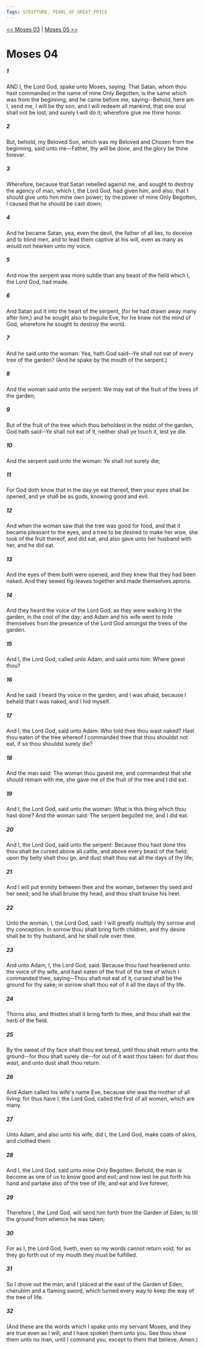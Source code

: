 ```yaml
---
Tags: SCRIPTURE, PEARL_OF_GREAT_PRICE
---
```


[<< Moses 03](PEARL_OF_GREAT_PRICE/01_Moses/Moses_03.md) | [Moses 05 >>](PEARL_OF_GREAT_PRICE/01_Moses/Moses_05.md)

# Moses 04

##### 1

AND I, the Lord God, spake unto Moses, saying: That Satan, whom thou hast commanded in the name of mine Only Begotten, is the same which was from the beginning, and he came before me, saying--Behold, here am I, send me, I will be thy son, and I will redeem all mankind, that one soul shall not be lost, and surely I will do it; wherefore give me thine honor.

##### 2

But, behold, my Beloved Son, which was my Beloved and Chosen from the beginning, said unto me--Father, thy will be done, and the glory be thine forever.

##### 3

Wherefore, because that Satan rebelled against me, and sought to destroy the agency of man, which I, the Lord God, had given him, and also, that I should give unto him mine own power; by the power of mine Only Begotten, I caused that he should be cast down;

##### 4

And he became Satan, yea, even the devil, the father of all lies, to deceive and to blind men, and to lead them captive at his will, even as many as would not hearken unto my voice.

##### 5

And now the serpent was more subtle than any beast of the field which I, the Lord God, had made.

##### 6

And Satan put it into the heart of the serpent, (for he had drawn away many after him,) and he sought also to beguile Eve, for he knew not the mind of God, wherefore he sought to destroy the world.

##### 7

And he said unto the woman: Yea, hath God said--Ye shall not eat of every tree of the garden? (And he spake by the mouth of the serpent.)

##### 8

And the woman said unto the serpent: We may eat of the fruit of the trees of the garden;

##### 9

But of the fruit of the tree which thou beholdest in the midst of the garden, God hath said--Ye shall not eat of it, neither shall ye touch it, lest ye die.

##### 10

And the serpent said unto the woman: Ye shall not surely die;

##### 11

For God doth know that in the day ye eat thereof, then your eyes shall be opened, and ye shall be as gods, knowing good and evil.

##### 12

And when the woman saw that the tree was good for food, and that it became pleasant to the eyes, and a tree to be desired to make her wise, she took of the fruit thereof, and did eat, and also gave unto her husband with her, and he did eat.

##### 13

And the eyes of them both were opened, and they knew that they had been naked. And they sewed fig-leaves together and made themselves aprons.

##### 14

And they heard the voice of the Lord God, as they were walking in the garden, in the cool of the day; and Adam and his wife went to hide themselves from the presence of the Lord God amongst the trees of the garden.

##### 15

And I, the Lord God, called unto Adam, and said unto him: Where goest thou?

##### 16

And he said: I heard thy voice in the garden, and I was afraid, because I beheld that I was naked, and I hid myself.

##### 17

And I, the Lord God, said unto Adam: Who told thee thou wast naked? Hast thou eaten of the tree whereof I commanded thee that thou shouldst not eat, if so thou shouldst surely die?

##### 18

And the man said: The woman thou gavest me, and commandest that she should remain with me, she gave me of the fruit of the tree and I did eat.

##### 19

And I, the Lord God, said unto the woman: What is this thing which thou hast done? And the woman said: The serpent beguiled me, and I did eat.

##### 20

And I, the Lord God, said unto the serpent: Because thou hast done this thou shalt be cursed above all cattle, and above every beast of the field; upon thy belly shalt thou go, and dust shalt thou eat all the days of thy life;

##### 21

And I will put enmity between thee and the woman, between thy seed and her seed; and he shall bruise thy head, and thou shalt bruise his heel.

##### 22

Unto the woman, I, the Lord God, said: I will greatly multiply thy sorrow and thy conception. In sorrow thou shalt bring forth children, and thy desire shall be to thy husband, and he shall rule over thee.

##### 23

And unto Adam, I, the Lord God, said: Because thou hast hearkened unto the voice of thy wife, and hast eaten of the fruit of the tree of which I commanded thee, saying--Thou shalt not eat of it, cursed shall be the ground for thy sake; in sorrow shalt thou eat of it all the days of thy life.

##### 24

Thorns also, and thistles shall it bring forth to thee, and thou shalt eat the herb of the field.

##### 25

By the sweat of thy face shalt thou eat bread, until thou shalt return unto the ground--for thou shalt surely die--for out of it wast thou taken: for dust thou wast, and unto dust shalt thou return.

##### 26

And Adam called his wife's name Eve, because she was the mother of all living; for thus have I, the Lord God, called the first of all women, which are many.

##### 27

Unto Adam, and also unto his wife, did I, the Lord God, make coats of skins, and clothed them.

##### 28

And I, the Lord God, said unto mine Only Begotten: Behold, the man is become as one of us to know good and evil; and now lest he put forth his hand and partake also of the tree of life, and eat and live forever,

##### 29

Therefore I, the Lord God, will send him forth from the Garden of Eden, to till the ground from whence he was taken;

##### 30

For as I, the Lord God, liveth, even so my words cannot return void, for as they go forth out of my mouth they must be fulfilled.

##### 31

So I drove out the man, and I placed at the east of the Garden of Eden, cherubim and a flaming sword, which turned every way to keep the way of the tree of life.

##### 32

(And these are the words which I spake unto my servant Moses, and they are true even as I will; and I have spoken them unto you. See thou show them unto no man, until I command you, except to them that believe. Amen.)
